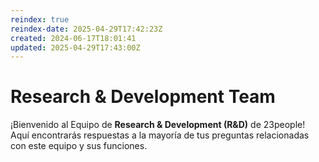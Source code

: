 ```yaml
---
reindex: true
reindex-date: 2025-04-29T17:42:23Z
created: 2024-06-17T18:01:41
updated: 2025-04-29T17:43:00Z
---
```


# Research & Development Team

¡Bienvenido al Equipo de **Research & Development (R&D)** de 23people! Aquí encontrarás respuestas a la mayoría de tus preguntas relacionadas con este equipo y sus funciones.
